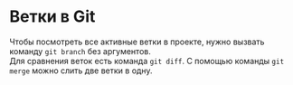 # Ветки в Git  
Чтобы посмотреть все активные ветки в проекте, нужно вызвать команду `git branch` без аргументов.  
Для сравнения веток есть команда `git diff`.
С помощью команды `git merge` можно слить две ветки в одну. 
